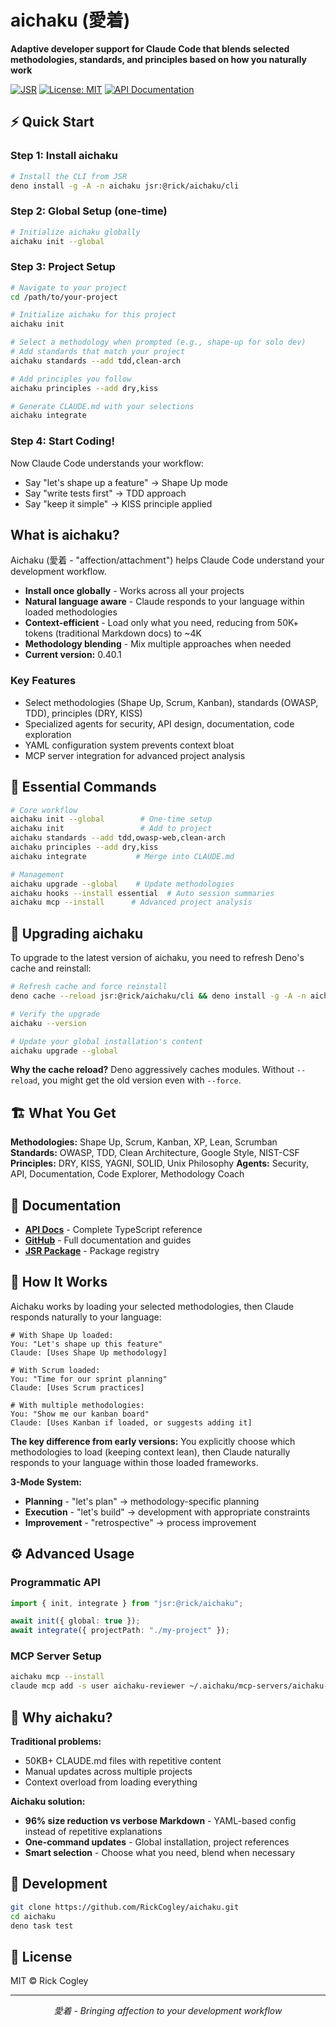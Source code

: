 # aichaku (愛着)

**Adaptive developer support for Claude Code that blends selected methodologies, standards, and principles based on how
you naturally work**

[![JSR](https://jsr.io/badges/@rick/aichaku)](https://jsr.io/@rick/aichaku)
[![License: MIT](https://img.shields.io/badge/License-MIT-yellow.svg)](https://opensource.org/licenses/MIT)
[![API Documentation](https://img.shields.io/badge/API_docs-deno.dev-blue)](https://aichaku.esolia.deno.net/)

## ⚡ Quick Start

### Step 1: Install aichaku

```bash
# Install the CLI from JSR
deno install -g -A -n aichaku jsr:@rick/aichaku/cli
```

### Step 2: Global Setup (one-time)

```bash
# Initialize aichaku globally
aichaku init --global
```

### Step 3: Project Setup

```bash
# Navigate to your project
cd /path/to/your-project

# Initialize aichaku for this project
aichaku init

# Select a methodology when prompted (e.g., shape-up for solo dev)
# Add standards that match your project
aichaku standards --add tdd,clean-arch

# Add principles you follow
aichaku principles --add dry,kiss

# Generate CLAUDE.md with your selections
aichaku integrate
```

### Step 4: Start Coding!

Now Claude Code understands your workflow:

- Say "let's shape up a feature" → Shape Up mode
- Say "write tests first" → TDD approach
- Say "keep it simple" → KISS principle applied

## What is aichaku?

Aichaku (愛着 - "affection/attachment") helps Claude Code understand your development workflow.

- **Install once globally** - Works across all your projects
- **Natural language aware** - Claude responds to your language within loaded methodologies
- **Context-efficient** - Load only what you need, reducing from 50K+ tokens (traditional Markdown docs) to ~4K
- **Methodology blending** - Mix multiple approaches when needed
- **Current version:** 0.40.1

### Key Features

- Select methodologies (Shape Up, Scrum, Kanban), standards (OWASP, TDD), principles (DRY, KISS)
- Specialized agents for security, API design, documentation, code exploration
- YAML configuration system prevents context bloat
- MCP server integration for advanced project analysis

## 🔧 Essential Commands

```bash
# Core workflow
aichaku init --global        # One-time setup
aichaku init                 # Add to project
aichaku standards --add tdd,owasp-web,clean-arch
aichaku principles --add dry,kiss
aichaku integrate           # Merge into CLAUDE.md

# Management
aichaku upgrade --global    # Update methodologies
aichaku hooks --install essential  # Auto session summaries
aichaku mcp --install      # Advanced project analysis
```

## 🔄 Upgrading aichaku

To upgrade to the latest version of aichaku, you need to refresh Deno's cache and reinstall:

```bash
# Refresh cache and force reinstall
deno cache --reload jsr:@rick/aichaku/cli && deno install -g -A -n aichaku --force jsr:@rick/aichaku/cli

# Verify the upgrade
aichaku --version

# Update your global installation's content
aichaku upgrade --global
```

**Why the cache reload?** Deno aggressively caches modules. Without `--reload`, you might get the old version even with
`--force`.

## 🏗️ What You Get

**Methodologies:** Shape Up, Scrum, Kanban, XP, Lean, Scrumban **Standards:** OWASP, TDD, Clean Architecture, Google
Style, NIST-CSF **Principles:** DRY, KISS, YAGNI, SOLID, Unix Philosophy **Agents:** Security, API, Documentation, Code
Explorer, Methodology Coach

## 📖 Documentation

- **[API Docs](https://aichaku.esolia.deno.net/)** - Complete TypeScript reference
- **[GitHub](https://github.com/RickCogley/aichaku/tree/main/docs)** - Full documentation and guides
- **[JSR Package](https://jsr.io/@rick/aichaku)** - Package registry

## 🚀 How It Works

Aichaku works by loading your selected methodologies, then Claude responds naturally to your language:

```text
# With Shape Up loaded:
You: "Let's shape up this feature"
Claude: [Uses Shape Up methodology]

# With Scrum loaded:
You: "Time for our sprint planning"
Claude: [Uses Scrum practices]

# With multiple methodologies:
You: "Show me our kanban board" 
Claude: [Uses Kanban if loaded, or suggests adding it]
```

**The key difference from early versions:** You explicitly choose which methodologies to load (keeping context lean),
then Claude naturally responds to your language within those loaded frameworks.

**3-Mode System:**

- **Planning** - "let's plan" → methodology-specific planning
- **Execution** - "let's build" → development with appropriate constraints
- **Improvement** - "retrospective" → process improvement

## ⚙️ Advanced Usage

### Programmatic API

```typescript
import { init, integrate } from "jsr:@rick/aichaku";

await init({ global: true });
await integrate({ projectPath: "./my-project" });
```

### MCP Server Setup

```bash
aichaku mcp --install
claude mcp add -s user aichaku-reviewer ~/.aichaku/mcp-servers/aichaku-code-reviewer
```

## 🧩 Why aichaku?

**Traditional problems:**

- 50KB+ CLAUDE.md files with repetitive content
- Manual updates across multiple projects
- Context overload from loading everything

**Aichaku solution:**

- **96% size reduction vs verbose Markdown** - YAML-based config instead of repetitive explanations
- **One-command updates** - Global installation, project references
- **Smart selection** - Choose what you need, blend when necessary

## 🔄 Development

```bash
git clone https://github.com/RickCogley/aichaku.git
cd aichaku
deno task test
```

## 📜 License

MIT © Rick Cogley

---

<p align="center">
  <i>愛着 - Bringing affection to your development workflow</i>
</p>
